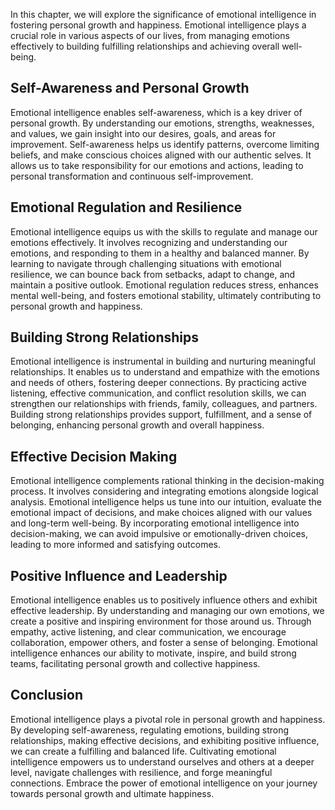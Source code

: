 
In this chapter, we will explore the significance of emotional intelligence in fostering personal growth and happiness. Emotional intelligence plays a crucial role in various aspects of our lives, from managing emotions effectively to building fulfilling relationships and achieving overall well-being.

**Self-Awareness and Personal Growth**
--------------------------------------

Emotional intelligence enables self-awareness, which is a key driver of personal growth. By understanding our emotions, strengths, weaknesses, and values, we gain insight into our desires, goals, and areas for improvement. Self-awareness helps us identify patterns, overcome limiting beliefs, and make conscious choices aligned with our authentic selves. It allows us to take responsibility for our emotions and actions, leading to personal transformation and continuous self-improvement.

**Emotional Regulation and Resilience**
---------------------------------------

Emotional intelligence equips us with the skills to regulate and manage our emotions effectively. It involves recognizing and understanding our emotions, and responding to them in a healthy and balanced manner. By learning to navigate through challenging situations with emotional resilience, we can bounce back from setbacks, adapt to change, and maintain a positive outlook. Emotional regulation reduces stress, enhances mental well-being, and fosters emotional stability, ultimately contributing to personal growth and happiness.

**Building Strong Relationships**
---------------------------------

Emotional intelligence is instrumental in building and nurturing meaningful relationships. It enables us to understand and empathize with the emotions and needs of others, fostering deeper connections. By practicing active listening, effective communication, and conflict resolution skills, we can strengthen our relationships with friends, family, colleagues, and partners. Building strong relationships provides support, fulfillment, and a sense of belonging, enhancing personal growth and overall happiness.

**Effective Decision Making**
-----------------------------

Emotional intelligence complements rational thinking in the decision-making process. It involves considering and integrating emotions alongside logical analysis. Emotional intelligence helps us tune into our intuition, evaluate the emotional impact of decisions, and make choices aligned with our values and long-term well-being. By incorporating emotional intelligence into decision-making, we can avoid impulsive or emotionally-driven choices, leading to more informed and satisfying outcomes.

**Positive Influence and Leadership**
-------------------------------------

Emotional intelligence enables us to positively influence others and exhibit effective leadership. By understanding and managing our own emotions, we create a positive and inspiring environment for those around us. Through empathy, active listening, and clear communication, we encourage collaboration, empower others, and foster a sense of belonging. Emotional intelligence enhances our ability to motivate, inspire, and build strong teams, facilitating personal growth and collective happiness.

**Conclusion**
--------------

Emotional intelligence plays a pivotal role in personal growth and happiness. By developing self-awareness, regulating emotions, building strong relationships, making effective decisions, and exhibiting positive influence, we can create a fulfilling and balanced life. Cultivating emotional intelligence empowers us to understand ourselves and others at a deeper level, navigate challenges with resilience, and forge meaningful connections. Embrace the power of emotional intelligence on your journey towards personal growth and ultimate happiness.
